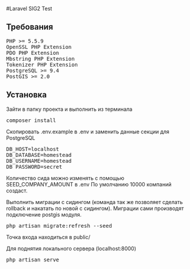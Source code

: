 #Laravel SIG2 Test

Требования
----------------------------------

<pre>
PHP >= 5.5.9
OpenSSL PHP Extension
PDO PHP Extension
Mbstring PHP Extension
Tokenizer PHP Extension
PostgreSQL >= 9.4
PostGIS >= 2.0
</pre>

Установка
----------------------------------

Зайти в папку проекта и выполнить из терминала

<pre>
composer install
</pre>


Скопировать .env.example в .env и заменить данные секции для PostgreSQL

<pre>
DB_HOST=localhost
DB_DATABASE=homestead
DB_USERNAME=homestead
DB_PASSWORD=secret
</pre>

Количество сида можно изменять с помощью SEED_COMPANY_AMOUNT в .env
По умолчанию 10000 компаний создаст.

Выполнить миграции с сидингом (команда так же позволяет сделать rollback и накатать по новой с сидингом).
Миграции сами производят подключение postgis модуля.
<pre>
php artisan migrate:refresh --seed
</pre>

Точка входа находиться в public/

Для поднятия локального сервера (localhost:8000)
<pre>
php artisan serve
</pre>
